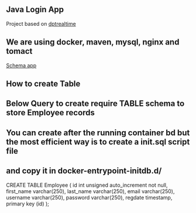 ## Java Login App ##
Project based on [dptrealtime](https://bitbucket.org/dptrealtime/java-login-app/src/master/)

## We are using docker, maven, mysql, nginx and tomact
[Schema app](https://photos.app.goo.gl/cEuPgW5CoYcRBSQp8)

## How to create Table ##
## Below Query to create require TABLE schema to store Employee records ##
## You can create after the running container bd but the most efficient way is to create a init.sql script file 
## and copy it in docker-entrypoint-initdb.d/ 

CREATE TABLE Employee (
  id int unsigned auto_increment not null,
  first_name varchar(250),
  last_name varchar(250),
  email varchar(250),
  username varchar(250),
  password varchar(250),
  regdate timestamp,
  primary key (id)
);

